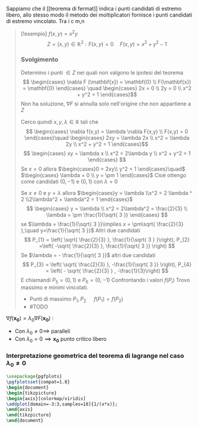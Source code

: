 Sappiamo che il [[teorema di fermat]] indica i punti candidati di estremo libero, allo stesso modo il metodo dei moltiplicatori fornisce i punti candidati di estremo vincolato. Tra i c m,n
>[!esempio]
>$f(x,y) = x^2y$
> $$ Z = {(x,y) \in \mathbb{R}^2 : F(x,y) = 0}\quad F(x,y) = x^2 +y^2 - 1 $$
> 
> ### Svolgimento
> Determino i punti $\in Z$ nei quali non valgono le ipotesi del teorema
>  $$ \begin{cases}
\nabla F (\mathbf{x}) = \mathbf{0} \\
F(\mathbf{x}) = \mathbf{0}
\end{cases}
\quad \begin{cases}
> 2x = 0 \\
2y = 0 \\
x^2 + y^2 = 1
\end{cases}$$
Non ha soluzione, $\nabla F$ si annulla solo nell'origine che non appartiene a $Z$
>
> Cerco quindi $x,y,\lambda \in \mathbb{R}$ tali che
> $$ \begin{cases}
>\nabla f(x,y) = \lambda \nabla F(x,y) \\
>F(x,y) = 0
\end{cases}\quad
\begin{cases}
>2xy = \lambda 2x \\
x^2 = \lambda 2y \\
>x^2 + y^2 = 1
\end{cases}$$
>$$ \begin{cases}
>xy = \lambda x \\
x^2 = 2\lambda y \\
x^2 + y^2 = 1
>\end{cases} $$
>Se $x = 0$ allora $\begin{cases}0 = 2xy\\
>y^2 = 1
\end{cases}\quad$ $\begin{cases} \lambda = 0 \\
y = \pm 1
\end{cases}$
Cioè ottengo come candidati $(0,-1)$ e $(0,1)$ con $\lambda = 0$
>
>Se $x \neq 0$ e $y = \lambda$ allora $\begin{cases}y = \lambda
\\x^2 = 2 \lambda ^ 2
\\2\lambda^2 + \lambda^2 = 1
\end{cases}$
>$$ \begin{cases}
>y = \lambda \\
x^2 = 2\lambda^2 = \frac{2}{3} \\
\lambda = \pm \frac{1}{\sqrt{ 3 }}
>\end{cases} $$
>se $\lambda = \frac{1}{\sqrt{ 3 }}\implies x = \pm\sqrt{ \frac{2}{3} },\quad y=\frac{1}{\sqrt{ 3 }}$
>Altri due candidati
>$$ P_{1} = \left( \sqrt{ \frac{2}{3} }, \frac{1}{\sqrt{ 3 } }\right), P_{2} =\left( -\sqrt{ \frac{2}{3} }, \frac{1}{\sqrt{ 3 }}  \right) $$
>Se $\lambda = - \frac{1}{\sqrt{ 3 }}$ altri due candidati
>$$ P_{3} = \left( \sqrt{ \frac{2}{3} }, -\frac{1}{\sqrt{ 3 }} \right), P_{4} = \left( - \sqrt{ \frac{2}{3} } , -\frac{1}{3}\right)  $$
>E chiamandi $P_{5} = (0,1)$ e $P_{6} = (0,-1)$ 
>Confrontando i valori $f(P_{i})$
>Trovo massimo e minimi vincolati.
>- Punti di massimo $P_{1},P_{2}$ $\quad f(P_{1}) = f(P_{2})$
>- #TODO 


$\nabla f(\mathbf{x_{0}}) = \lambda_{0} \nabla F(\mathbf{x_{0}})$ :
- Con $\lambda_{0} \neq 0 \implies$ paralleli
- Con $\lambda_{0} = 0 \implies \mathbf{x_{0}}$ punto critico libero



### Interpretazione geometrica del teorema di lagrange nel caso $\lambda_{0} \neq 0$

```tikz
\usepackage{pgfplots}
\pgfplotsset{compat=1.8}
\begin{document}
\begin{tikzpicture}
\begin{axis}[colormap/viridis]
\addplot[domain=-3:3,samples=18]{1/(x*x)};
\end{axis}
\end{tikzpicture}
\end{document}
```
